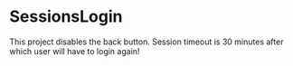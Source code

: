 # SessionsLogin
This project disables the back button. Session timeout is 30 minutes after which user will have to login again!
